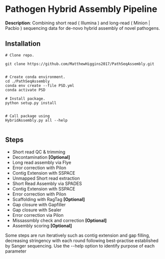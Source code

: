 # Pathogen Hybrid Assembly Pipeline

**Description**: Combining short read ( Illumina ) and long-read ( Minion | Pacbio ) sequencing data for de-novo hybrid assembly of novel pathogens.


## Installation

```
# Clone repo.

git clone https://github.com/MatthewHiggins2017/PathSeqAssembly.git


# Create conda environment.
cd ./PathSeqAssembly
conda env create --file PSD.yml
conda activate PSD

# Install package.
python setup.py install


# Call package using
HybridAssembly.py all --help


```





## Steps
* Short read QC & trimming
* Decontamination **[Optional]**
* Long read assembly via Flye
* Error correction with Pilon
* Contig Extension with SSPACE
* Unmapped Short read extraction
* Short Read Assembly via SPADES
* Contig Extension with SSPACE
* Error correction with Pilon
* Scaffolding with RagTag **[Optional]**
* Gap closure with Gapfiller
* Gap closure with Sealer
* Error correction via Pilon
* Missassmbly check and correction **[Optional]**
* Assembly scoring **[Optional]**


Some steps are run iteratively such as contig extension and gap filling, decreasing stringency with each round following best-practise established by Sanger sequencing. Use the --help option to identify purpose of each parameter
